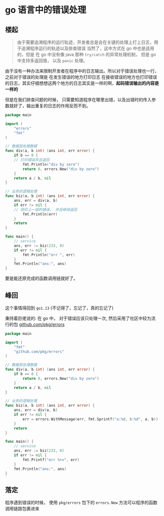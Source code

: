 # go 语言中的错误处理

## 楼起

> 由于需要追溯程序的运行轨迹，开发者总是会在关键的处理上打上日志，用于追溯程序运行的轨迹以及排查错误
> 当然了，这中方式在 go 中也是适用的，但是 在 go 中没有像 java 那种 `try/catch` 的异常处理机制，
> 但是 go 中支持多返回值， 以及 `panic` 处理。

由于没有一种办法来限制开发者在程序中的日志输出。所以对于错误处理也一行，之前对于错误的处理是 在发生错误的地方打印日志
在接收错误的地方也打印错误的日志，其实仔细想想这两个地方的日志其实是一样的啊，**起码错误输出的内容是一样的**

但是在我们排查问题的时候， 只需要知道程序在哪里出错，以及出错时的传入参数就好了，输出重复的日志的作用反而不到。
```go
package main

import (
	"errors"
	"fmt"
)

// 数据层处理数据
func div(a, b int) (ans int, err error) {
	if b == 0 {
    // 打印错误并且返回
		fmt.Println("div by zero")
		return 0, errors.New("div by zero")
	}
	return a / b, nil
}

// 业务的逻辑处理
func biz(a, b int) (ans int, err error) {
	ans, err = div(a, b)
	if err != nil {
    // 但印上一层的错误， 并且继续返回
		fmt.Println(err)
	}
	return
}

func main() {
	// service
	ans, err := biz(233, 0)
	if err != nil {
		fmt.Println("err ", err)
	}
	fmt.Println("ans:", ans)
}

```
要是能还原完成的函数调用链就好了。

## 峰回

这个事情得回到 `go1.13` (不记得了，忘记了，真的忘记了)

秉持着巨佬说的: 在 go 中， 对于错误应该只处理一次, 然后采用了社区中较为流行的包 [github.com/pkg/errors](https://pkg.go.dev/github.com/pkg/errors#section-documentation) 

```go
package main

import (
	"fmt"
	"github.com/pkg/errors"
)

// 数据层处理数据
func div(a, b int) (ans int, err error) {
	if b == 0 {
		return 0, errors.New("div by zero")
	}
	return a / b, nil
}

// 业务的逻辑处理
func biz(a, b int) (ans int, err error) {
	ans, err = div(a, b)
	if err != nil {
		err = errors.WithMessage(err, fmt.Sprintf("a:%d, b:%d", a, b))
	}
	return
}

func main() {
	// service
	ans, err := biz(233, 0)
	if err != nil {
		fmt.Printf("err %+v", err)
	}
	fmt.Println("ans:", ans)
}

```
## 落定
程序遇到错误的时候， 使用 `pkg/errors` 包下的 `errors.New` 方法可以程序的函数调用链路包裹进来

